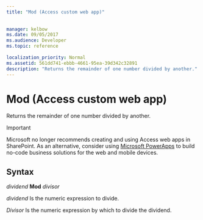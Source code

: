 ```yaml
---
title: "Mod (Access custom web app)"
 
 
manager: kelbow
ms.date: 09/05/2017
ms.audience: Developer
ms.topic: reference
  
localization_priority: Normal
ms.assetid: 561dd741-ebbb-4661-95ea-39d342c32891
description: "Returns the remainder of one number divided by another."
---
```


# Mod (Access custom web app)

Returns the remainder of one number divided by another.
  
> [!IMPORTANT]
> Microsoft no longer recommends creating and using Access web apps in SharePoint. As an alternative, consider using [Microsoft PowerApps](https://powerapps.microsoft.com/en-us/) to build no-code business solutions for the web and mobile devices. 
  
## Syntax

 *dividend* **Mod** *divisor* 
  
 *dividend*  Is the numeric expression to divide. 
  
 *Divisor*  Is the numeric expression by which to divide the dividend. 
  

